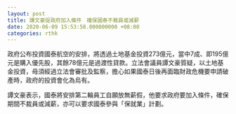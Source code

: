 ```yaml
---
layout: post
title: 譚文豪促政府加入條件　確保國泰不裁員或減薪
date: 2020-06-09 15:53:58.000000000 +08:00
categories: rthk
---
```


政府公布投資國泰航空的安排，將透過土地基金投資273億元，當中7成、即195億元是購入優先股，其餘78億元是過渡性貸款。立法會議員譚文豪質疑，以土地基金投資，毋須經過立法會審批及監察，擔心如果國泰日後再面臨財政危機要申請破產時，政府的投資會化為烏有。

譚文豪表示，國泰將安排第二輪員工自願放無薪假，他要求政府要加入條件，確保期間不裁員或減薪，亦可以要求國泰參與「保就業」計劃。
